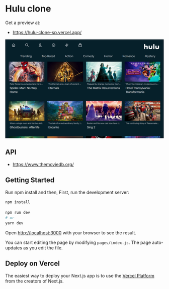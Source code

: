 # Hulu clone

Get a preview at:
* https://hulu-clone-sp.vercel.app/

![alt text](demo.png)

## API

* https://www.themoviedb.org/

## Getting Started
Run npm install and then,
First, run the development server:

```bash
npm install
   
npm run dev
# or
yarn dev
```

Open [http://localhost:3000](http://localhost:3000) with your browser to see the result.

You can start editing the page by modifying `pages/index.js`. The page auto-updates as you edit the file.


## Deploy on Vercel

The easiest way to deploy your Next.js app is to use the [Vercel Platform](https://vercel.com/new?utm_medium=default-template&filter=next.js&utm_source=create-next-app&utm_campaign=create-next-app-readme) from the creators of Next.js.


